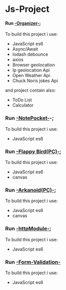 # Js-Project

#### Run [-Organizer-](https://lukreaver.github.io/Js-Projects/Organizer-v.2.1/dist/index.html);

To build this project i use:
- JavaScript es6
- Async/Await
- lodash debounce
- axios
- Browser geolocation
- Ip geolocation Api
- Open Weather Api
- Chuck Noris jokes Api

and project contain also:
- ToDo List
- Calculator

### Run [-NotePocket-](https://lukreaver.github.io/Js-Projects/NotePocket/dist/index.html)-;

To build this project i use:
- JavaScript es6

### Run [-Flappy Bird(PC)-](https://lukreaver.github.io/Js-Projects/FlappyBird-JS-/index.html);

To build this project i use:
- JavaScript es6
- canvas

### Run [-Arkanoid(PC)-](https://lukreaver.github.io/Js-Projects/Arkanoid-Js/index.html);

To build this project i use:
- JavaScript es6
- canvas

### Run [-httpModule-](https://lukreaver.github.io/Js-Projects/httpModuleAsync/index.html);

To build this project i use:
- JavaScript es6

### Run [-Form-Validation-](https://lukreaver.github.io/Js-Projects/SurveyForm-ValidationModule/index.html)

To build this project i use:
- JavaScript es6

